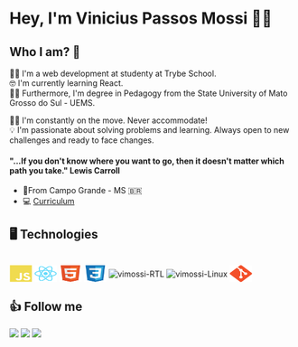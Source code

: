 # Hey, I'm Vinicius Passos Mossi 👋🏽

 ## Who I am? 👦

🧑‍💻 I'm a web development at studenty at Trybe School.
 </br>
🤓 I'm currently learning React. 
</br>
👨‍🎓 Furthermore, I'm degree in Pedagogy from the State University of Mato Grosso do Sul - UEMS.
</br>

🏃‍♂️ I'm constantly on the move. Never accommodate!
</br>
💡 I'm passionate about solving problems and learning. Always open to new challenges and ready to face changes.
</br>
#### "...If you don't know where you want to go, then it doesn't matter which path you take." Lewis Carroll

 - 📍From Campo Grande - MS 🇧🇷
 - 💻 <a href="https://gitconnected.com/vimossi/resume" target="_blank">Curriculum</a>
 

## 🖥️ Technologies

<div style="display: inline_block"><br>
  <img align="center" alt="vimossi-Js" height="30" width="40" src="https://raw.githubusercontent.com/devicons/devicon/master/icons/javascript/javascript-plain.svg">
  <img align="center" alt="vimossi-React" height="30" width="40" src="https://raw.githubusercontent.com/devicons/devicon/master/icons/react/react-original.svg">
  <img align="center" alt="vimossi-HTML" height="30" width="40" src="https://raw.githubusercontent.com/devicons/devicon/master/icons/html5/html5-original.svg">
  <img align="center" alt="vimossi-CSS" height="30" width="40" src="https://raw.githubusercontent.com/devicons/devicon/master/icons/css3/css3-original.svg">
  <img align="center" alt="vimossi-RTL" height="30" width="40" src="https://testing-library.com/img/octopus-128x128.png">
  <img align="center" alt="vimossi-Linux" height="30" width="40" src="https://upload.wikimedia.org/wikipedia/commons/thumb/3/35/Tux.svg/1200px-Tux.svg.png">
  <img align="center" alt="vimossi-Branch" height="30" width="40" src="https://raw.githubusercontent.com/devicons/devicon/master/icons/git/git-original.svg">
</div>

 
 ## 👍 Follow me
 
<div> 
  <a href="https://instagram.com/vimossi" target="_blank"><img src="https://img.shields.io/badge/-Instagram-%23E4405F?style=for-the-badge&logo=instagram&logoColor=white" target="_blank"></a>
  <a href = "mailto:vini_agg@hotmail.com"><img src="https://img.shields.io/badge/Microsoft_Outlook-0078D4?style=for-the-badge&logo=microsoft-outlook&logoColor=white" target="_blank"></a>
  <a href="https://www.linkedin.com/in/vinicius-passos-mossi/" target="_blank"><img src="https://img.shields.io/badge/-LinkedIn-%230077B5?style=for-the-badge&logo=linkedin&logoColor=white" target="_blank"></a> 
</div>


##
<!-- <div>
  <a href="https://github.com/vimossi">
  <img height="180em" src="https://github-readme-stats.vercel.app/api?username=vimossi&show_icons=true&theme=dracula&include_all_commits=true&count_private=true"/>
  <img height="180em" src="https://github-readme-stats.vercel.app/api/top-langs/?username=vimossi&layout=compact&langs_count=16&theme=dracula"/>
</div> -->
<!-- [![Top Langs](https://github-readme-stats.vercel.app/api/top-langs/?username=vimossi&layout=compact)](https://github.com/vimossi/github-readme-stats) -->

